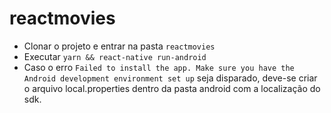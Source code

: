 # reactmovies

- Clonar o projeto e entrar na pasta ``reactmovies``
- Executar ```yarn && react-native run-android```
- Caso o erro `Failed to install the app. Make sure you have the Android development environment set up` seja disparado, deve-se criar o arquivo local.properties dentro da pasta android com a localização do sdk.
